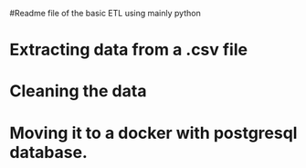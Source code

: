 #Readme file of the basic ETL using mainly python 
#    Extracting data from a .csv file
#   Cleaning the data
#    Moving it to a docker with postgresql database.

